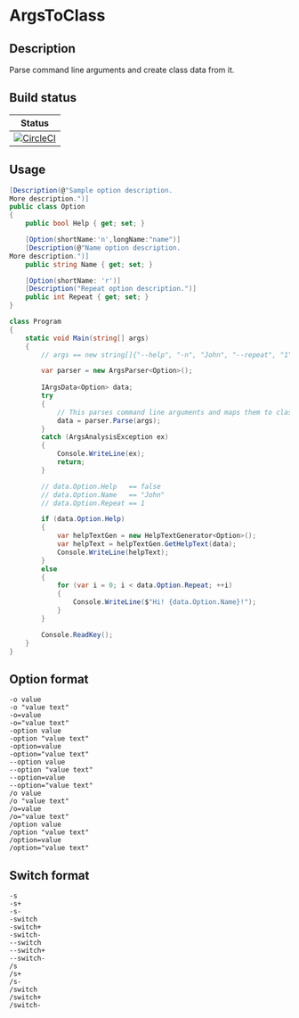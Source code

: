 # ArgsToClass

## Description
Parse command line arguments and create class data from it.

## Build status
|Status|
|:----:|
|[![CircleCI](https://circleci.com/gh/uttne/ArgsToClass/tree/master.svg?style=svg)](https://circleci.com/gh/uttne/ArgsToClass/tree/master)|

## Usage

```C#
[Description(@"Sample option description.
More description.")]
public class Option
{
    public bool Help { get; set; }

    [Option(shortName:'n',longName:"name")]
    [Description(@"Name option description.
More description.")]
    public string Name { get; set; }

    [Option(shortName: 'r')]
    [Description("Repeat option description.")]
    public int Repeat { get; set; }
}

class Program
{
    static void Main(string[] args)
    {
        // args == new string[]{"--help", "-n", "John", "--repeat", "1"};

        var parser = new ArgsParser<Option>();
        
        IArgsData<Option> data;
        try
        {
            // This parses command line arguments and maps them to classes.
            data = parser.Parse(args);
        }
        catch (ArgsAnalysisException ex)
        {
            Console.WriteLine(ex);
            return;
        }

        // data.Option.Help   == false
        // data.Option.Name   == "John"
        // data.Option.Repeat == 1

        if (data.Option.Help)
        {
            var helpTextGen = new HelpTextGenerator<Option>();
            var helpText = helpTextGen.GetHelpText(data);
            Console.WriteLine(helpText);
        }
        else
        {
            for (var i = 0; i < data.Option.Repeat; ++i)
            {
                Console.WriteLine($"Hi! {data.Option.Name}!");
            }
        }

        Console.ReadKey();
    }
}
```
## Option format
```
-o value
-o "value text"
-o=value
-o="value text"
-option value
-option "value text"
-option=value
-option="value text"
--option value
--option "value text"
--option=value
--option="value text"
/o value
/o "value text"
/o=value
/o="value text"
/option value
/option "value text"
/option=value
/option="value text"
```

## Switch format
```
-s
-s+
-s-
-switch
-switch+
-switch-
--switch
--switch+
--switch-
/s
/s+
/s-
/switch
/switch+
/switch-
```
